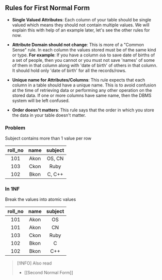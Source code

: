 ## Rules for First Normal Form

- **Single Valued Attributes**: Each column of your table should be single valued which means they should not contain multiple values. We will explain this with help of an example later, let's see the other rules for now.

- **Attribute Domain should not change**: This is more of a "Common Sense" rule. In each column the values stored must be of the same kind or type. __For example__: If you have a column `dob` to save date of births of a set of people, then you cannot or you must not save 'names' of some of them in that column along with 'date of birth' of others in that column. It should hold only 'date of birth' for all the records/rows.

- **Unique name for Attributes/Columns**: This rule expects that each column in a table should have a unique name. This is to avoid confusion at the time of retrieving data or performing any other operation on the stored data. If one or more columns have same name, then the DBMS system will be left confused.

- **Order doesn't matters**: This rule says that the order in which you store the data in your table doesn't matter.

### Problem

Subject contains more than 1 value per row

| roll_no | name | subject |
|:-------:|:----:|:-------:|
| 101     | Akon | OS, CN  |
| 103     | Ckon | Ruby    |
| 102     | Bkon | C, C++  |

### In 1NF

Break the values into atomic values

| roll_no | name | subject |
|:-------:|:----:|:-------:|
| 101     | Akon | OS      |
| 101     | Akon | CN      |
| 103     | Ckon | Ruby    |
| 102     | Bkon | C       |
| 102     | Bkon | C++     |

>[!INFO] Also read
> - [[Second Normal Form]]